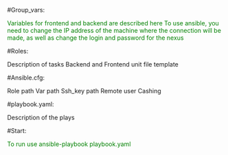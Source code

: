 #Group_vars:


<span style="color: green">Variables for frontend and backend are described here
To use ansible, you need to change the IP address of the machine where the connection 
 will be made, as well as change the login and password for the nexus


#Roles:


Description of tasks
Backend and Frontend unit file template


#Ansible.cfg:


Role path
Var path
Ssh_key path
Remote user
Cashing


#playbook.yaml:


Description of the plays


#Start:


<span style="color: green">
To run use ansible-playbook playbook.yaml